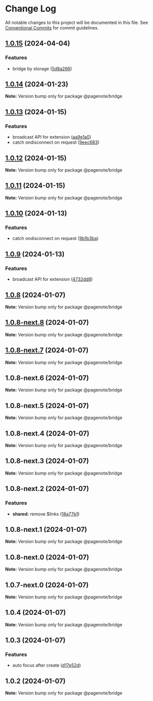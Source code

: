 # Change Log

All notable changes to this project will be documented in this file.
See [Conventional Commits](https://conventionalcommits.org) for commit guidelines.

## [1.0.15](https://github.com/rowthan/pagenote/compare/@pagenote/bridge@1.0.14...@pagenote/bridge@1.0.15) (2024-04-04)


### Features

* bridge by storage ([5d8a266](https://github.com/rowthan/pagenote/commit/5d8a2667924f0f46f9fc6d2333452cc23161d42a))





## [1.0.14](https://github.com/rowthan/pagenote/compare/@pagenote/bridge@1.0.13...@pagenote/bridge@1.0.14) (2024-01-23)

**Note:** Version bump only for package @pagenote/bridge





## [1.0.13](https://github.com/rowthan/pagenote/compare/@pagenote/bridge@1.0.8...@pagenote/bridge@1.0.13) (2024-01-15)


### Features

* broadcast API for extension ([aa9e1a0](https://github.com/rowthan/pagenote/commit/aa9e1a029ec85e1f0c7c318349bf024ee8e5ece4))
* catch ondisconnect on request ([9eec683](https://github.com/rowthan/pagenote/commit/9eec68348dc59a562eeafeb7254034608127f556))





## [1.0.12](https://github.com/rowthan/pagenote/compare/@pagenote/bridge@1.0.11...@pagenote/bridge@1.0.12) (2024-01-15)

**Note:** Version bump only for package @pagenote/bridge





## [1.0.11](https://github.com/rowthan/pagenote/compare/@pagenote/bridge@1.0.10...@pagenote/bridge@1.0.11) (2024-01-15)

**Note:** Version bump only for package @pagenote/bridge





## [1.0.10](https://github.com/rowthan/pagenote/compare/@pagenote/bridge@1.0.9...@pagenote/bridge@1.0.10) (2024-01-13)


### Features

* catch ondisconnect on request ([9b1b3ba](https://github.com/rowthan/pagenote/commit/9b1b3baf0ac0f0465d66e6018d2b1ed023ec0b74))





## [1.0.9](https://github.com/rowthan/pagenote/compare/@pagenote/bridge@1.0.8...@pagenote/bridge@1.0.9) (2024-01-13)


### Features

* broadcast API for extension ([4732dd8](https://github.com/rowthan/pagenote/commit/4732dd8d53546a19a6a32c0041d5ceea6145e976))





## [1.0.8](https://github.com/rowthan/pagenote/compare/@pagenote/bridge@1.0.3...@pagenote/bridge@1.0.8) (2024-01-07)

**Note:** Version bump only for package @pagenote/bridge





## [1.0.8-next.8](https://github.com/rowthan/pagenote/compare/@pagenote/bridge@1.0.8-next.7...@pagenote/bridge@1.0.8-next.8) (2024-01-07)

**Note:** Version bump only for package @pagenote/bridge





## [1.0.8-next.7](https://github.com/rowthan/pagenote/compare/@pagenote/bridge@1.0.8-next.6...@pagenote/bridge@1.0.8-next.7) (2024-01-07)

**Note:** Version bump only for package @pagenote/bridge





## 1.0.8-next.6 (2024-01-07)

**Note:** Version bump only for package @pagenote/bridge





## 1.0.8-next.5 (2024-01-07)

**Note:** Version bump only for package @pagenote/bridge





## 1.0.8-next.4 (2024-01-07)

**Note:** Version bump only for package @pagenote/bridge





## 1.0.8-next.3 (2024-01-07)

**Note:** Version bump only for package @pagenote/bridge





## 1.0.8-next.2 (2024-01-07)


### Features

* **shared:** remove $links ([18a77b1](https://github.com/rowthan/pagenote/commit/18a77b11fbe1ffcede483f7af12ed0506c2afee9))





## 1.0.8-next.1 (2024-01-07)

**Note:** Version bump only for package @pagenote/bridge





## 1.0.8-next.0 (2024-01-07)

**Note:** Version bump only for package @pagenote/bridge





## 1.0.7-next.0 (2024-01-07)

**Note:** Version bump only for package @pagenote/bridge





## 1.0.4 (2024-01-07)

**Note:** Version bump only for package @pagenote/bridge





## 1.0.3 (2024-01-07)


### Features

* auto focus after create ([d17e52d](https://github.com/rowthan/pagenote/commit/d17e52d7279791415aebb5b58c8c792baa1a5606))





## 1.0.2 (2024-01-07)

**Note:** Version bump only for package @pagenote/bridge
